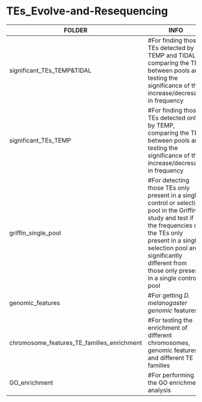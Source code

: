 # TEs_Evolve-and-Resequencing

| FOLDER | INFO |
|------- | ---- | 
| significant_TEs_TEMP&TIDAL | #For finding those TEs detected by TEMP and TIDAL, comparing the TEs between pools and testing the significance of the increase/decresase in frequency |
| significant_TEs_TEMP | #For finding those TEs detected only by TEMP, comparing the TEs between pools and testing the significance of the increase/decresase in frequency |
| griffin_single_pool | #For detecting those TEs only present in a single control or selection pool in the Griffin study and test if the frequencies of the TEs only present in a single selection pool are significantly different from those only present in a single control pool |
| genomic_features | #For getting *D. melanogaster genomic* features |
| chromosome_features_TE_families_enrichment | #For testing the enrichment of different chromosomes, genomic features and different TE families |
| GO_enrichment | #For performing the GO enrichment analysis |

